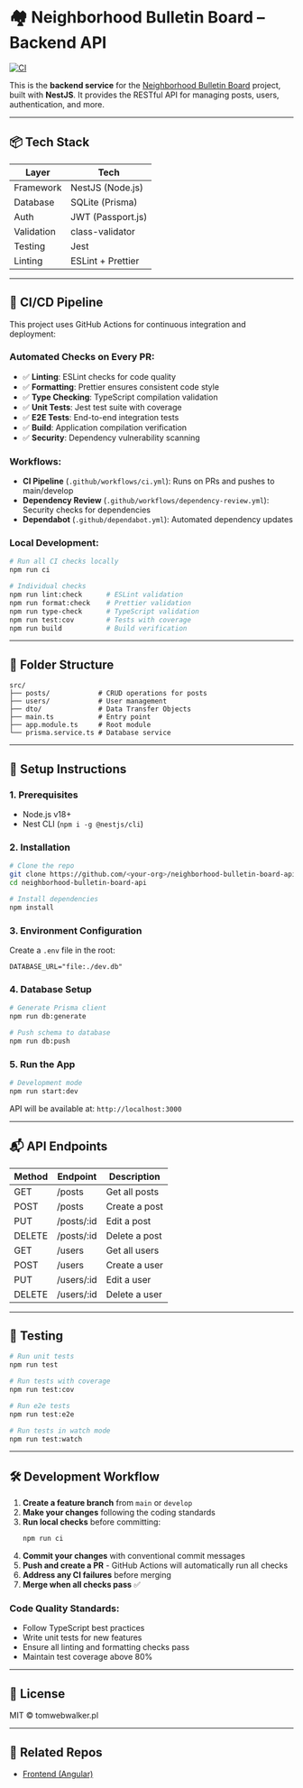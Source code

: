 # 🏘️ Neighborhood Bulletin Board – Backend API

[![CI](https://github.com/tomwebwalker/neighborhood-bulletin-board-api/actions/workflows/ci.yml/badge.svg)](https://github.com/tomwebwalker/neighborhood-bulletin-board-api/actions/workflows/ci.yml)

This is the **backend service** for the [Neighborhood Bulletin Board](https://github.com/tomwebwalker/neighborhood-bulletin-board) project, built with **NestJS**. It provides the RESTful API for managing posts, users, authentication, and more.

---

## 📦 Tech Stack

| Layer       | Tech             |
|-------------|------------------|
| Framework   | NestJS (Node.js) |
| Database    | SQLite (Prisma)  |
| Auth        | JWT (Passport.js) |
| Validation  | class-validator  |
| Testing     | Jest             |
| Linting     | ESLint + Prettier |

---

## 🚀 CI/CD Pipeline

This project uses GitHub Actions for continuous integration and deployment:

### Automated Checks on Every PR:
- ✅ **Linting**: ESLint checks for code quality
- ✅ **Formatting**: Prettier ensures consistent code style
- ✅ **Type Checking**: TypeScript compilation validation
- ✅ **Unit Tests**: Jest test suite with coverage
- ✅ **E2E Tests**: End-to-end integration tests
- ✅ **Build**: Application compilation verification
- ✅ **Security**: Dependency vulnerability scanning

### Workflows:
- **CI Pipeline** (`.github/workflows/ci.yml`): Runs on PRs and pushes to main/develop
- **Dependency Review** (`.github/workflows/dependency-review.yml`): Security checks for dependencies
- **Dependabot** (`.github/dependabot.yml`): Automated dependency updates

### Local Development:
```bash
# Run all CI checks locally
npm run ci

# Individual checks
npm run lint:check      # ESLint validation
npm run format:check    # Prettier validation
npm run type-check      # TypeScript validation
npm run test:cov        # Tests with coverage
npm run build           # Build verification
```

---

## 📂 Folder Structure

```
src/
├── posts/            # CRUD operations for posts
├── users/            # User management
├── dto/              # Data Transfer Objects
├── main.ts           # Entry point
├── app.module.ts     # Root module
└── prisma.service.ts # Database service
```

---

## 🔧 Setup Instructions

### 1. Prerequisites
- Node.js v18+
- Nest CLI (`npm i -g @nestjs/cli`)

### 2. Installation

```bash
# Clone the repo
git clone https://github.com/<your-org>/neighborhood-bulletin-board-api.git
cd neighborhood-bulletin-board-api

# Install dependencies
npm install
```

### 3. Environment Configuration

Create a `.env` file in the root:

```env
DATABASE_URL="file:./dev.db"
```

### 4. Database Setup

```bash
# Generate Prisma client
npm run db:generate

# Push schema to database
npm run db:push
```

### 5. Run the App

```bash
# Development mode
npm run start:dev
```

API will be available at: `http://localhost:3000`

---

## 📬 API Endpoints

| Method | Endpoint           | Description          |
|--------|--------------------|----------------------|
| GET    | /posts             | Get all posts        |
| POST   | /posts             | Create a post        |
| PUT    | /posts/:id         | Edit a post          |
| DELETE | /posts/:id         | Delete a post        |
| GET    | /users             | Get all users        |
| POST   | /users             | Create a user        |
| PUT    | /users/:id         | Edit a user          |
| DELETE | /users/:id         | Delete a user        |

---

## 🧪 Testing

```bash
# Run unit tests
npm run test

# Run tests with coverage
npm run test:cov

# Run e2e tests
npm run test:e2e

# Run tests in watch mode
npm run test:watch
```

---

## 🛠️ Development Workflow

1. **Create a feature branch** from `main` or `develop`
2. **Make your changes** following the coding standards
3. **Run local checks** before committing:
   ```bash
   npm run ci
   ```
4. **Commit your changes** with conventional commit messages
5. **Push and create a PR** - GitHub Actions will automatically run all checks
6. **Address any CI failures** before merging
7. **Merge when all checks pass** ✅

### Code Quality Standards:
- Follow TypeScript best practices
- Write unit tests for new features
- Ensure all linting and formatting checks pass
- Maintain test coverage above 80%

---

## 📑 License

MIT © tomwebwalker.pl

---

## 🔗 Related Repos

- [Frontend (Angular)](https://github.com/tomwebwalker/neighborhood-bulletin-board)
